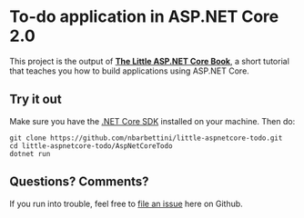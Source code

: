 # To-do application in ASP.NET Core 2.0

This project is the output of **[The Little ASP.NET Core Book](http://littleasp.net/book)**, a short tutorial that teaches you how to build applications using ASP.NET Core.

## Try it out

Make sure you have the [.NET Core SDK](https://www.microsoft.com/net/download/macos) installed on your machine. Then do:

```
git clone https://github.com/nbarbettini/little-aspnetcore-todo.git
cd little-aspnetcore-todo/AspNetCoreTodo
dotnet run
```

## Questions? Comments?

If you run into trouble, feel free to [file an issue](https://github.com/nbarbettini/little-aspnetcore-todo/issues) here on Github.
